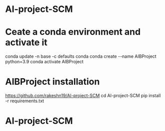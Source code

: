 # AI-project-SCM
# **Ceate a conda environment and activate it**

conda update -n base -c defaults conda
conda create --name AIBProject python=3.9
conda activate AIBProject

# AIBProject installation

https://github.com/rakeshn19/AI-project-SCM
cd AI-project-SCM
pip install -r requirements.txt

# AI-project-SCM
